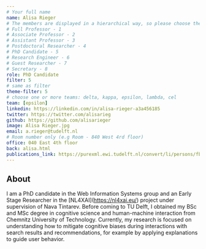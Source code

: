 ```yaml
---
# Your full name 
name: Alisa Rieger
# The members are displayed in a hierarchical way, so please choose the role and filter number from this list:
# Full Professor - 1
# Associate Professor - 2
# Assistant Professor - 3
# Postdoctoral Researcher - 4
# PhD Candidate - 5
# Research Engineer - 6 
# Guest Researcher - 7
# Secretary - 8
role: PhD Candidate
filter: 5
# same as filter
theme-filter: 5
# choose one or more teams: delta, kappa, epsilon, lambda, cel
team: [epsilon]
linkedin: https://linkedin.com/in/alisa-rieger-a3a456185
twitter: https://twitter.com/alisarieg
github: https://github.com/alisarieger
image: Alisa Rieger.jpg
email: a.rieger@tudelft.nl
# Room number only (e.g Room - 840 West 4rd floor)
office: 040 East 4th floor
back: alisa.html
publications_link: https://purexml.ewi.tudelft.nl/convert/li/persons/fb891ef2-a7be-49a7-94fd-dacd0f5f483c
---
```


## About
I am a PhD candidate in the Web Information Systems group and an Early Stage Researcher in the \[NL4XAI\](https://nl4xai.eu/) project under supervision of  Nava Tintarev.
Before coming to TU Delft, I obtained my BSc and MSc degree in cognitive science and human-machine interaction from Chemnitz University of Technology. 
Currently, my research is focused on understanding how to mitigate cognitive biases during interactions with search results and recommendations, for example by applying explanations to guide user behavior.

